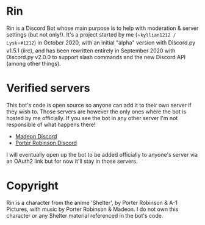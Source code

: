 # Rin
Rin is a Discord Bot whose main purpose is to help with moderation & server settings (but not only!). It's a project started by me (`⭐kyllian1212 / Lysk⭐#1212`) in October 2020, with an initial "alpha" version with Discord.py v1.5.1 (iirc), and has been rewritten entirely in September 2020 with Discord.py v2.0.0 to support slash commands and the new Discord API (among other things).

# Verified servers
This bot's code is open source so anyone can add it to their own server if they wish to. Those servers are however the only ones where the bot is hosted by me officially. If you see the bot in any other server I'm not responsible of what happens there!

* [Madeon Discord](https://discord.gg/madeon)
* [Porter Robinson Discord](https://discord.gg/porterrobinson)

I will eventually open up the bot to be added officially to anyone's server via an OAuth2 link but for now it'll stay in those servers.

# Copyright
Rin is a character from the anime 'Shelter', by Porter Robinson & A-1 Pictures, with music by Porter Robinson & Madeon. I do not own this character or any Shelter material referenced in the bot's code.
